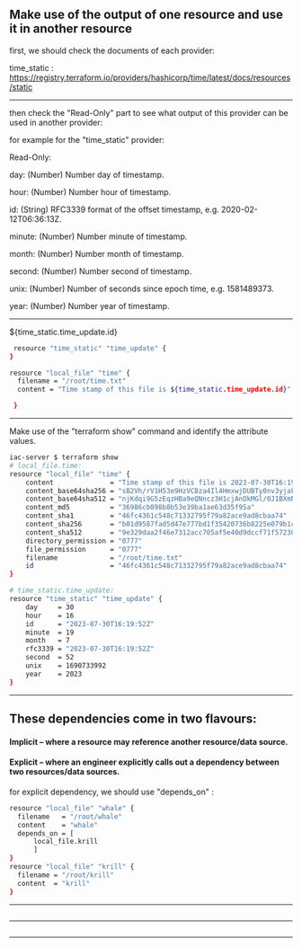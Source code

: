 

## Make use of the output of one resource and use it in another resource


first, we should check the documents of each provider:

  time_static    :    https://registry.terraform.io/providers/hashicorp/time/latest/docs/resources/static


__________________________________________________________________________________________



then check the "Read-Only" part to see what output of this provider can be used in another provider:

for example for the "time_static" provider:


Read-Only:


day: (Number) Number day of timestamp.

hour: (Number) Number hour of timestamp.

id: (String) RFC3339 format of the offset timestamp, e.g. 2020-02-12T06:36:13Z.

minute: (Number) Number minute of timestamp.

month: (Number) Number month of timestamp.

second: (Number) Number second of timestamp.

unix: (Number) Number of seconds since epoch time, e.g. 1581489373.

year: (Number) Number year of timestamp.


__________________________________________________________________________________________


${time_static.time_update.id}

```bash
 resource "time_static" "time_update" {
}

resource "local_file" "time" {
  filename = "/root/time.txt"
  content = "Time stamp of this file is ${time_static.time_update.id}"

 }
```



__________________________________________________________________________________________



Make use of the "terraform show" command and identify the attribute values.


```bash
iac-server $ terraform show
# local_file.time:
resource "local_file" "time" {
    content              = "Time stamp of this file is 2023-07-30T16:19:52Z"
    content_base64sha256 = "sB2Vh/rV1H53e9HzVCBza4Il4HmxwjDUBTy0nv3yjak="
    content_base64sha512 = "njKdqi9G5zEqzHBa9eQNncz3H1cjAnOkMGl/0J1BXmNlBKAdZteZ8lQN6xuhkxWna1kob7UlH2bpDGM1E59DzA=="
    content_md5          = "36986cb098b8b53e39ba1ae63d35f95a"
    content_sha1         = "46fc4361c548c71332795f79a82ace9ad8cbaa74"
    content_sha256       = "b01d9587fad5d47e777bd1f35420736b8225e079b1c230d4053cb49efdf28da9"
    content_sha512       = "9e329daa2f46e7312acc705af5e40d9dccf71f57230273a430697fd09d415e636504a01d66d799f2540deb1ba19315a76b59286fb5251f66e90c6335139f43cc"
    directory_permission = "0777"
    file_permission      = "0777"
    filename             = "/root/time.txt"
    id                   = "46fc4361c548c71332795f79a82ace9ad8cbaa74"
}

# time_static.time_update:
resource "time_static" "time_update" {
    day     = 30
    hour    = 16
    id      = "2023-07-30T16:19:52Z"
    minute  = 19
    month   = 7
    rfc3339 = "2023-07-30T16:19:52Z"
    second  = 52
    unix    = 1690733992
    year    = 2023
}
```



__________________________________________________________________________________________



## These dependencies come in two flavours: 

#### Implicit – where a resource may reference another resource/data source.

#### Explicit – where an engineer explicitly calls out a dependency between two resources/data sources.

for explicit dependency, we should use "depends_on" : 


```bash
resource "local_file" "whale" {
  filename   = "/root/whale"
  content    = "whale"
  depends_on = [
      local_file.krill
      ]
}
resource "local_file" "krill" {
  filename = "/root/krill"
  content  = "krill"
}
```



__________________________________________________________________________________________






```bash

```



__________________________________________________________________________________________






```bash

```



__________________________________________________________________________________________
